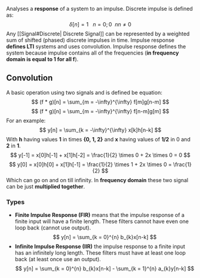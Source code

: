 Analyses a **response** of a system to an impulse. Discrete impulse is defined as:
$$
\delta[n] = 1 \ \ \ n=0; 0 \ \ n n\neq 0
$$
Any [[Signal#Discrete| Discrete Signal]]  can be represented by a weighted sum of shifted (phased) discrete impulses in time. Impulse response **defines LTI** systems and uses convolution. Impulse response defines the system because impulse contains all of the frequencies (**in frequency domain is equal to 1 for all f**).
## Convolution
A basic operation using two signals and is defined be equation:
$$
(f * g)[n] = \sum_{m = -\infty}^{\infty} f[m]g[n-m]
$$
$$
(f * g)[n] = \sum_{m = -\infty}^{\infty} f[n-m]g[m]
$$
For an example:
$$
y[n] = \sum_{k = -\infty}^{\infty} x[k]h[n-k]
$$
With **h** having values **1** in times **{0, 1, 2}** and **x** having values of **1/2** in 0 and **2** in **1**.
$$
y[-1] = x[0]h[-1] + x[1]h[-2] = \frac{1}{2} \times 0 + 2x \times 0 = 0 
$$
$$
y[0] = x[0]h[0] + x[1]h[-1] = \frac{1}{2} \times 1 + 2x \times 0 = \frac{1}{2} 
$$
Which can go on and on till infinity. In **frequency domain** these two signal can be just **multiplied together**.
### Types
- **Finite Impulse Response (FIR)** means that the impulse response of a finite input will have a finite length. These filters cannot have even one loop back (cannot use output).
$$
y[n] = \sum_{k = 0}^{n} b_{k}x[n-k]
$$
- **Infinite Impulse Response (IIR)** the impulse response to a finite input has an infinitely long length. These filters must have at least one loop back (at least once use an output).
$$
y[n] = \sum_{k = 0}^{n} b_{k}x[n-k] - \sum_{k = 1}^{n} a_{k}y[n-k]
$$